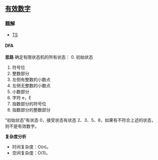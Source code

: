 ## [有效数字](https://leetcode.cn/problems/valid-number/)

### 题解
+ [TS](../../ts/128/65.ts)

#### DFA
**思路**
确定有限状态机的所有状态：
0. 初始状态
1. 符号位
2. 整数部分
3. 左侧有整数的小数点
4. 左侧无整数的小数点
5. 小数部分
6. 字符 e，E
7. 指数部分的符号位
8. 指数部分的整数部分

“初始状态”有状态 0，接受状态有状态 2、3、5、8，如果有不符合上述的状态，则不是有效数字。

**复杂度分析**
+ 时间复杂度：O(n)。
+ 空间复杂度：O(1)。